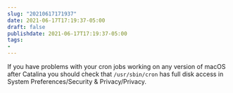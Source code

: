 ```yaml
---
slug: "20210617171937"
date: 2021-06-17T17:19:37-05:00
draft: false
publishdate: 2021-06-17T17:19:37-05:00
tags:
- 
---
```


If you have problems with your cron jobs working on any version of macOS after Catalina you should check that `/usr/sbin/cron` has full disk access in System Preferences/Security & Privacy/Privacy. 
